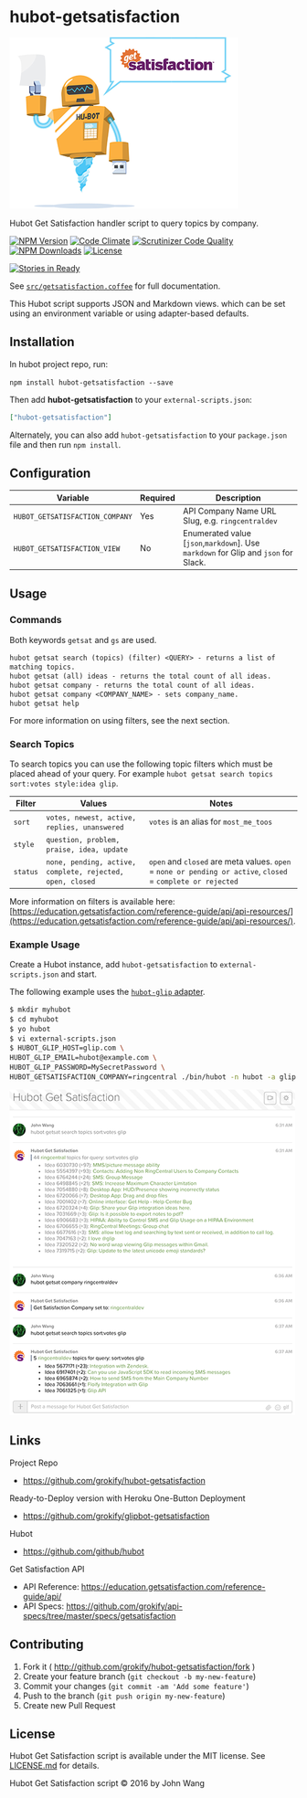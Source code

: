 # hubot-getsatisfaction

![Hubot Get Satisfaction](docs/images/hubot_getsatisfaction.png)

Hubot Get Satisfaction handler script to query topics by company.

[![NPM Version][npm-image]][npm-url]
[![Code Climate][codeclimate-status-svg]][codeclimate-status-link]
[![Scrutinizer Code Quality][scrutinizer-status-svg]][scrutinizer-status-link]
[![NPM Downloads][downloads-image]][downloads-url]
[![License][license-svg]][license-link]

[![Stories in Ready][story-status-svg]][story-status-link]

See [`src/getsatisfaction.coffee`](src/getsatisfaction.coffee) for full documentation.

This Hubot script supports JSON and Markdown views. which can be set using an environment variable or using adapter-based defaults.

## Installation

In hubot project repo, run:

`npm install hubot-getsatisfaction --save`

Then add **hubot-getsatisfaction** to your `external-scripts.json`:

```json
["hubot-getsatisfaction"]
```

Alternately, you can also add `hubot-getsatisfaction` to your `package.json` file and then run `npm install`.

## Configuration

| Variable | Required | Description |
|----------|----------|-------------|
| `HUBOT_GETSATISFACTION_COMPANY` | Yes | API Company Name URL Slug, e.g. `ringcentraldev` |
| `HUBOT_GETSATISFACTION_VIEW` | No | Enumerated value [`json`,`markdown`]. Use `markdown` for Glip and `json` for Slack. |

## Usage

### Commands

Both keywords `getsat` and `gs` are used.

```
hubot getsat search (topics) (filter) <QUERY> - returns a list of matching topics.
hubot getsat (all) ideas - returns the total count of all ideas.
hubot getsat company - returns the total count of all ideas.
hubot getsat company <COMPANY_NAME> - sets company_name.
hubot getsat help
```

For more information on using filters, see the next section.

### Search Topics

To search topics you can use the following topic filters which must be placed ahead of your query. For example `hubot getsat search topics sort:votes style:idea glip`.

| Filter | Values | Notes |
|--------|--------|-------|
| `sort` | `votes, newest, active, replies, unanswered` | `votes` is an alias for `most_me_toos` |
| `style` | `question, problem, praise, idea, update` | |
| `status` | `none, pending, active, complete, rejected, open, closed` | `open` and `closed` are meta values. `open` = `none or pending or active`, `closed` = `complete or rejected` |

More information on filters is available here: [https://education.getsatisfaction.com/reference-guide/api/api-resources/](https://education.getsatisfaction.com/reference-guide/api/api-resources/).

### Example Usage

Create a Hubot instance, add `hubot-getsatisfaction` to `external-scripts.json` and start.

The following example uses the [`hubot-glip` adapter](https://github.com/tylerlong/hubot-glip).

```bash
$ mkdir myhubot
$ cd myhubot
$ yo hubot
$ vi external-scripts.json
$ HUBOT_GLIP_HOST=glip.com \
HUBOT_GLIP_EMAIL=hubot@example.com \
HUBOT_GLIP_PASSWORD=MySecretPassword \
HUBOT_GETSATISFACTION_COMPANY=ringcentral ./bin/hubot -n hubot -a glip
```

![Hubot Get Satisfaction Demo](docs/images/hubot_getsatisfaction_demo_glip_ringcentral-ringcentraldev_500x.png)

## Links

Project Repo

* https://github.com/grokify/hubot-getsatisfaction

Ready-to-Deploy version with Heroku One-Button Deployment

* https://github.com/grokify/glipbot-getsatisfaction

Hubot

* https://github.com/github/hubot

Get Satisfaction API

* API Reference: https://education.getsatisfaction.com/reference-guide/api/
* API Specs: https://github.com/grokify/api-specs/tree/master/specs/getsatisfaction

## Contributing

1. Fork it ( http://github.com/grokify/hubot-getsatisfaction/fork )
2. Create your feature branch (`git checkout -b my-new-feature`)
3. Commit your changes (`git commit -am 'Add some feature'`)
4. Push to the branch (`git push origin my-new-feature`)
5. Create new Pull Request

## License

Hubot Get Satisfaction script is available under the MIT license. See [LICENSE.md](LICENSE.md) for details.

Hubot Get Satisfaction script &copy; 2016 by John Wang

 [npm-image]: https://img.shields.io/npm/v/hubot-getsatisfaction.svg
 [npm-url]: https://npmjs.org/package/hubot-getsatisfaction
 [codeclimate-status-svg]: https://codeclimate.com/github/grokify/hubot-getsatisfaction/badges/gpa.svg
 [codeclimate-status-link]: https://codeclimate.com/github/grokify/hubot-getsatisfaction
 [scrutinizer-status-svg]: https://scrutinizer-ci.com/g/grokify/hubot-getsatisfaction/badges/quality-score.png?b=master
 [scrutinizer-status-link]: https://scrutinizer-ci.com/g/grokify/hubot-getsatisfaction/?branch=master
 [downloads-image]: https://img.shields.io/npm/dm/hubot-getsatisfaction.svg
 [downloads-url]: https://npmjs.org/package/hubot-getsatisfaction
 [story-status-svg]: https://badge.waffle.io/grokify/hubot-getsatisfaction.svg?label=ready&title=Ready
 [story-status-link]: https://waffle.io/grokify/hubot-getsatisfaction
 [license-svg]: https://img.shields.io/badge/license-MIT-blue.svg
 [license-link]: https://github.com/grokify/hubot-getsatisfaction/blob/master/LICENSE.md
